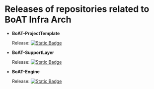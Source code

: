 # Releases of repositories related to BoAT Infra Arch
- **BoAT-ProjectTemplate**

  Release:  [![Static Badge](https://img.shields.io/badge/BoAT--ProjectTemplate-V3.1.0-green)](https://github.com/aitos-io/BoAT-ProjectTemplate/releases)

- **BoAT-SupportLayer**

  Release:  [![Static Badge](https://img.shields.io/badge/BoAT--SupportLayer-V3.1.0-green)](https://github.com/aitos-io/BoAT-SupportLayer/releases)

- **BoAT-Engine**

  Release:  [![Static Badge](https://img.shields.io/badge/BoAT--Engine-V3.1.0-green)](https://github.com/aitos-io/BoAT-Engine/releases)
